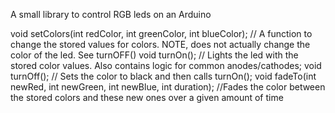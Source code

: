 A small library to control RGB leds on an Arduino

  void setColors(int redColor, int greenColor, int blueColor); // A function to change the stored values for colors. NOTE, does not actually change the color of the led. See turnOFF()
  void turnOn(); // Lights the led with the stored color values. Also contains logic for common anodes/cathodes;
  void turnOff(); // Sets the color to black and then calls turnOn();
  void fadeTo(int newRed, int newGreen, int newBlue, int duration); //Fades the color between the stored colors and these new ones over a given amount of time
